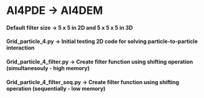 # AI4PDE -> AI4DEM

#### Default filter size -> 5 x 5 in 2D and 5 x 5 x 5 in 3D 

#### Grid_particle_4.py             -> Initial testing 2D code for solving particle-to-particle interaction
#### Grid_particle_4_filter.py      -> Create filter function using shifting operation (simultanesouly - high memory)
#### Grid_particle_4_filter_seq.py  -> Create filter function using shifting operation (sequentially   - low memory)
